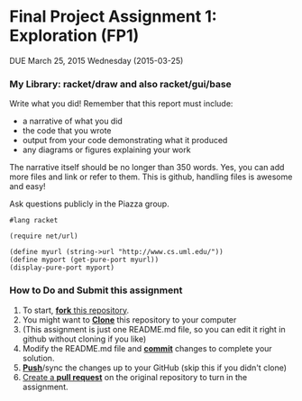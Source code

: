 # Final Project Assignment 1: Exploration (FP1) 
DUE March 25, 2015 Wednesday (2015-03-25)

### My Library: racket/draw and also racket/gui/base
Write what you did!
Remember that this report must include:
 
* a narrative of what you did
* the code that you wrote
* output from your code demonstrating what it produced
* any diagrams or figures explaining your work 
 
The narrative itself should be no longer than 350 words. Yes, you can add more files and link or refer to them. This is github, handling files is awesome and easy!

Ask questions publicly in the Piazza group.



```
#lang racket

(require net/url)

(define myurl (string->url "http://www.cs.uml.edu/"))
(define myport (get-pure-port myurl))
(display-pure-port myport)
```

### How to Do and Submit this assignment

1. To start, [**fork** this repository][forking].
1. You might want to [**Clone**][ref-clone] this repository to your computer
  2. (This assignment is just one README.md file, so you can edit it right in github without cloning if you like)
1. Modify the README.md file and [**commit**][ref-commit] changes to complete your solution.
1. [**Push**][ref-push]/sync the changes up to your GitHub (skip this if you didn't clone)
1. [Create a **pull request**][pull-request] on the original repository to turn in the assignment.

<!-- Links -->
[piazza]: https://piazza.com/class/i55is8xqqwhmr?cid=411
[markdown]: https://help.github.com/articles/markdown-basics/
[forking]: https://guides.github.com/activities/forking/
[ref-clone]: http://gitref.org/creating/#clone
[ref-commit]: http://gitref.org/basic/#commit
[ref-push]: http://gitref.org/remotes/#push
[pull-request]: https://help.github.com/articles/creating-a-pull-request
